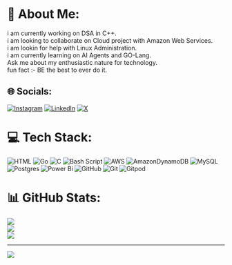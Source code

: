  # 💫 About Me:
i am currently working on DSA in C++.<br>i am looking to collaborate on Cloud project with Amazon Web Services.<br>i am lookin for help with Linux Administration.<br>i am currently learning on AI Agents and GO-Lang.<br>Ask me about my enthusiastic nature for technology.<br>fun fact :- BE the best to ever do it.


## 🌐 Socials:
[![Instagram](https://img.shields.io/badge/Instagram-%23E4405F.svg?logo=Instagram&logoColor=white)](https://instagram.com/harshduhan_) [![LinkedIn](https://img.shields.io/badge/LinkedIn-%230077B5.svg?logo=linkedin&logoColor=white)](https://linkedin.com/in/www.linkedin.com/in/harshduhan120164) [![X](https://img.shields.io/badge/X-black.svg?logo=X&logoColor=white)](https://x.com/Harshduhan_) 

# 💻 Tech Stack:
![HTML](https://img.shields.io/badge/HTML-%2300599C.svg?style=for-the-badge&logo=c%2B%2B&logoColor=white) ![Go](https://img.shields.io/badge/go-%2300ADD8.svg?style=for-the-badge&logo=go&logoColor=white) ![C](https://img.shields.io/badge/c-%2300599C.svg?style=for-the-badge&logo=c&logoColor=white) ![Bash Script](https://img.shields.io/badge/bash_script-%23121011.svg?style=for-the-badge&logo=gnu-bash&logoColor=white) ![AWS](https://img.shields.io/badge/AWS-%23FF9900.svg?style=for-the-badge&logo=amazon-aws&logoColor=white) ![AmazonDynamoDB](https://img.shields.io/badge/Amazon%20DynamoDB-4053D6?style=for-the-badge&logo=Amazon%20DynamoDB&logoColor=white) ![MySQL](https://img.shields.io/badge/mysql-4479A1.svg?style=for-the-badge&logo=mysql&logoColor=white) ![Postgres](https://img.shields.io/badge/postgres-%23316192.svg?style=for-the-badge&logo=postgresql&logoColor=white) ![Power Bi](https://img.shields.io/badge/power_bi-F2C811?style=for-the-badge&logo=powerbi&logoColor=black) ![GitHub](https://img.shields.io/badge/github-%23121011.svg?style=for-the-badge&logo=github&logoColor=white) ![Git](https://img.shields.io/badge/git-%23F05033.svg?style=for-the-badge&logo=git&logoColor=white) ![Gitpod](https://img.shields.io/badge/gitpod-f06611.svg?style=for-the-badge&logo=gitpod&logoColor=white)
# 📊 GitHub Stats:
![](https://github-readme-stats.vercel.app/api?username=Harsh-duhan&theme=dark&hide_border=false&include_all_commits=false&count_private=false)<br/>
![](https://github-readme-streak-stats.herokuapp.com/?user=Harsh-duhan&theme=dark&hide_border=false)<br/>
![](https://github-readme-stats.vercel.app/api/top-langs/?username=Harsh-duhan&theme=dark&hide_border=false&include_all_commits=false&count_private=false&layout=compact)

---
[![](https://visitcount.itsvg.in/api?id=Harsh-duhan&icon=8&color=2)](https://visitcount.itsvg.in)

<!-- Proudly created with GPRM ( https://gprm.itsvg.in ) -->
 
